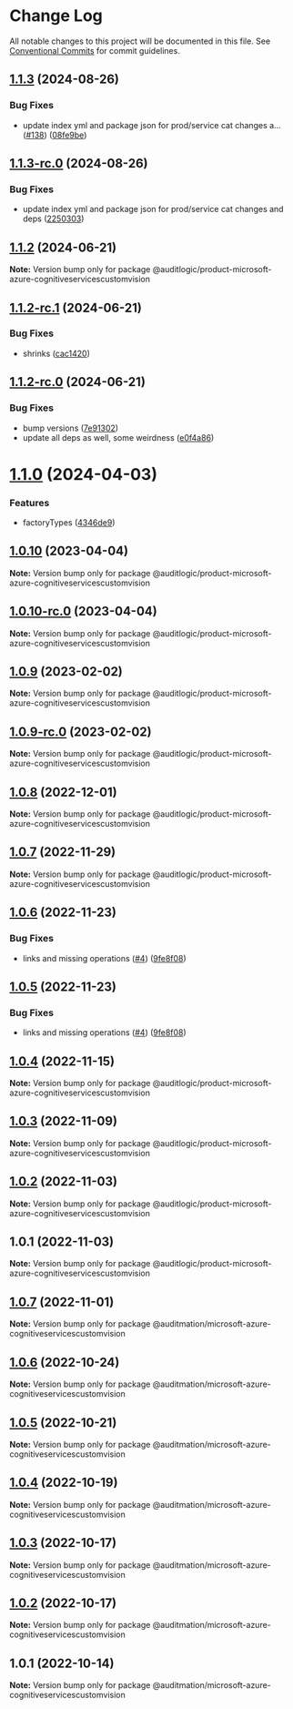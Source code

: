 # Change Log

All notable changes to this project will be documented in this file.
See [Conventional Commits](https://conventionalcommits.org) for commit guidelines.

## [1.1.3](https://github.com/auditlogic/product/compare/@auditlogic/product-microsoft-azure-cognitiveservicescustomvision@1.1.2...@auditlogic/product-microsoft-azure-cognitiveservicescustomvision@1.1.3) (2024-08-26)


### Bug Fixes

* update index yml and package json for prod/service cat changes a… ([#138](https://github.com/auditlogic/product/issues/138)) ([08fe9be](https://github.com/auditlogic/product/commit/08fe9beb1c8457462a19bc69caa02e6212d97e1a))





## [1.1.3-rc.0](https://github.com/auditlogic/product/compare/@auditlogic/product-microsoft-azure-cognitiveservicescustomvision@1.1.2...@auditlogic/product-microsoft-azure-cognitiveservicescustomvision@1.1.3-rc.0) (2024-08-26)


### Bug Fixes

* update index yml and package json for prod/service cat changes and deps ([2250303](https://github.com/auditlogic/product/commit/225030363a363608240135b7ebed386b28f01e4b))





## [1.1.2](https://github.com/auditlogic/product/compare/@auditlogic/product-microsoft-azure-cognitiveservicescustomvision@1.1.2-rc.1...@auditlogic/product-microsoft-azure-cognitiveservicescustomvision@1.1.2) (2024-06-21)

**Note:** Version bump only for package @auditlogic/product-microsoft-azure-cognitiveservicescustomvision





## [1.1.2-rc.1](https://github.com/auditlogic/product/compare/@auditlogic/product-microsoft-azure-cognitiveservicescustomvision@1.1.2-rc.0...@auditlogic/product-microsoft-azure-cognitiveservicescustomvision@1.1.2-rc.1) (2024-06-21)


### Bug Fixes

* shrinks ([cac1420](https://github.com/auditlogic/product/commit/cac14200fefcd8183ab69fe89a47bd3f70f563e9))





## [1.1.2-rc.0](https://github.com/auditlogic/product/compare/@auditlogic/product-microsoft-azure-cognitiveservicescustomvision@1.1.0...@auditlogic/product-microsoft-azure-cognitiveservicescustomvision@1.1.2-rc.0) (2024-06-21)


### Bug Fixes

* bump versions ([7e91302](https://github.com/auditlogic/product/commit/7e913023b8b312150ed7762c32fbbe616be71de5))
* update all deps as well, some weirdness ([e0f4a86](https://github.com/auditlogic/product/commit/e0f4a864714e2d3de6bbf3da014d5312fe53be2f))





# [1.1.0](https://github.com/auditlogic/product/compare/@auditlogic/product-microsoft-azure-cognitiveservicescustomvision@1.0.10...@auditlogic/product-microsoft-azure-cognitiveservicescustomvision@1.1.0) (2024-04-03)


### Features

* factoryTypes ([4346de9](https://github.com/auditlogic/product/commit/4346de92693aee892fccf725338ffc7b80ab182b))





## [1.0.10](https://github.com/auditlogic/product/compare/@auditlogic/product-microsoft-azure-cognitiveservicescustomvision@1.0.9...@auditlogic/product-microsoft-azure-cognitiveservicescustomvision@1.0.10) (2023-04-04)

**Note:** Version bump only for package @auditlogic/product-microsoft-azure-cognitiveservicescustomvision





## [1.0.10-rc.0](https://github.com/auditlogic/product/compare/@auditlogic/product-microsoft-azure-cognitiveservicescustomvision@1.0.9...@auditlogic/product-microsoft-azure-cognitiveservicescustomvision@1.0.10-rc.0) (2023-04-04)

**Note:** Version bump only for package @auditlogic/product-microsoft-azure-cognitiveservicescustomvision





## [1.0.9](https://github.com/auditlogic/product/compare/@auditlogic/product-microsoft-azure-cognitiveservicescustomvision@1.0.8...@auditlogic/product-microsoft-azure-cognitiveservicescustomvision@1.0.9) (2023-02-02)

**Note:** Version bump only for package @auditlogic/product-microsoft-azure-cognitiveservicescustomvision





## [1.0.9-rc.0](https://github.com/auditlogic/product/compare/@auditlogic/product-microsoft-azure-cognitiveservicescustomvision@1.0.8...@auditlogic/product-microsoft-azure-cognitiveservicescustomvision@1.0.9-rc.0) (2023-02-02)

**Note:** Version bump only for package @auditlogic/product-microsoft-azure-cognitiveservicescustomvision





## [1.0.8](https://github.com/auditlogic/product/compare/@auditlogic/product-microsoft-azure-cognitiveservicescustomvision@1.0.7...@auditlogic/product-microsoft-azure-cognitiveservicescustomvision@1.0.8) (2022-12-01)

**Note:** Version bump only for package @auditlogic/product-microsoft-azure-cognitiveservicescustomvision





## [1.0.7](https://github.com/auditlogic/product/compare/@auditlogic/product-microsoft-azure-cognitiveservicescustomvision@1.0.6...@auditlogic/product-microsoft-azure-cognitiveservicescustomvision@1.0.7) (2022-11-29)

**Note:** Version bump only for package @auditlogic/product-microsoft-azure-cognitiveservicescustomvision





## [1.0.6](https://github.com/auditlogic/product/compare/@auditlogic/product-microsoft-azure-cognitiveservicescustomvision@1.0.4...@auditlogic/product-microsoft-azure-cognitiveservicescustomvision@1.0.6) (2022-11-23)


### Bug Fixes

* links and missing operations ([#4](https://github.com/auditlogic/product/issues/4)) ([9fe8f08](https://github.com/auditlogic/product/commit/9fe8f08fe7c57fdb79f991ac35bd6ac2e7dcad38))





## [1.0.5](https://github.com/auditlogic/product/compare/@auditlogic/product-microsoft-azure-cognitiveservicescustomvision@1.0.4...@auditlogic/product-microsoft-azure-cognitiveservicescustomvision@1.0.5) (2022-11-23)


### Bug Fixes

* links and missing operations ([#4](https://github.com/auditlogic/product/issues/4)) ([9fe8f08](https://github.com/auditlogic/product/commit/9fe8f08fe7c57fdb79f991ac35bd6ac2e7dcad38))





## [1.0.4](https://github.com/auditlogic/product/compare/@auditlogic/product-microsoft-azure-cognitiveservicescustomvision@1.0.3...@auditlogic/product-microsoft-azure-cognitiveservicescustomvision@1.0.4) (2022-11-15)

**Note:** Version bump only for package @auditlogic/product-microsoft-azure-cognitiveservicescustomvision





## [1.0.3](https://github.com/auditlogic/product/compare/@auditlogic/product-microsoft-azure-cognitiveservicescustomvision@1.0.2...@auditlogic/product-microsoft-azure-cognitiveservicescustomvision@1.0.3) (2022-11-09)

**Note:** Version bump only for package @auditlogic/product-microsoft-azure-cognitiveservicescustomvision





## [1.0.2](https://github.com/auditlogic/product/compare/@auditlogic/product-microsoft-azure-cognitiveservicescustomvision@1.0.1...@auditlogic/product-microsoft-azure-cognitiveservicescustomvision@1.0.2) (2022-11-03)

**Note:** Version bump only for package @auditlogic/product-microsoft-azure-cognitiveservicescustomvision





## 1.0.1 (2022-11-03)

**Note:** Version bump only for package @auditlogic/product-microsoft-azure-cognitiveservicescustomvision





## [1.0.7](https://github.com/auditmation/store-content/compare/@auditmation/microsoft-azure-cognitiveservicescustomvision@1.0.6...@auditmation/microsoft-azure-cognitiveservicescustomvision@1.0.7) (2022-11-01)

**Note:** Version bump only for package @auditmation/microsoft-azure-cognitiveservicescustomvision





## [1.0.6](https://github.com/auditmation/store-content/compare/@auditmation/microsoft-azure-cognitiveservicescustomvision@1.0.5...@auditmation/microsoft-azure-cognitiveservicescustomvision@1.0.6) (2022-10-24)

**Note:** Version bump only for package @auditmation/microsoft-azure-cognitiveservicescustomvision





## [1.0.5](https://github.com/auditmation/store-content/compare/@auditmation/microsoft-azure-cognitiveservicescustomvision@1.0.4...@auditmation/microsoft-azure-cognitiveservicescustomvision@1.0.5) (2022-10-21)

**Note:** Version bump only for package @auditmation/microsoft-azure-cognitiveservicescustomvision





## [1.0.4](https://github.com/auditmation/store-content/compare/@auditmation/microsoft-azure-cognitiveservicescustomvision@1.0.3...@auditmation/microsoft-azure-cognitiveservicescustomvision@1.0.4) (2022-10-19)

**Note:** Version bump only for package @auditmation/microsoft-azure-cognitiveservicescustomvision





## [1.0.3](https://github.com/auditmation/store-content/compare/@auditmation/microsoft-azure-cognitiveservicescustomvision@1.0.2...@auditmation/microsoft-azure-cognitiveservicescustomvision@1.0.3) (2022-10-17)

**Note:** Version bump only for package @auditmation/microsoft-azure-cognitiveservicescustomvision





## [1.0.2](https://github.com/auditmation/store-content/compare/@auditmation/microsoft-azure-cognitiveservicescustomvision@1.0.1...@auditmation/microsoft-azure-cognitiveservicescustomvision@1.0.2) (2022-10-17)

**Note:** Version bump only for package @auditmation/microsoft-azure-cognitiveservicescustomvision





## 1.0.1 (2022-10-14)

**Note:** Version bump only for package @auditmation/microsoft-azure-cognitiveservicescustomvision
